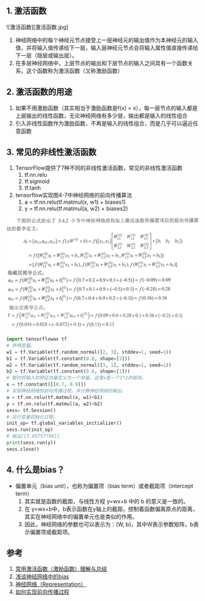 

## 1. 激活函数

![激活函数][激活函数.jpg]

1. 神经网络中的每个神经元节点接受上一层神经元的输出值作为本神经元的输入值，并将输入值传递给下一层，输入层神经元节点会将输入属性值直接传递给下一层（隐层或输出层）。
2. 在多层神经网络中，上层节点的输出和下层节点的输入之间具有一个函数关系，这个函数称为激活函数（又称激励函数）

## 2. 激活函数的用途

1. 如果不用激励函数（其实相当于激励函数是f(x) = x），每一层节点的输入都是上层输出的线性函数，无论神经网络有多少层，输出都是输入的线性组合
2. 引入非线性函数作为激励函数，不再是输入的线性组合，而是几乎可以逼近任意函数

## 3. 常见的非线性激活函数

1. TensorFlow提供了7种不同的非线性激活函数，常见的非线性激活函数
    1. tf.nn.relu
    2. tf.sigmoid
    3. tf.tanh
2. tensorflow实现图4-7中神经网络的前向传播算法
    1. a = tf.nn.relu(tf.matmul(x, w1) + biases1)
    2. y = tf.nn.relu(tf.matmul(a, w2) + biases2)

![前向传播算法的数学推导.png](前向传播算法的数学推导.png)

```py
import tensorflowas tf
# 声明变量。
w1 = tf.Variable(tf.random_normal([2, 3], stddev=1, seed=1))
b1 = tf.Variable(tf.constant(0.0, shape=[3]))
w2 = tf.Variable(tf.random_normal([3, 1], stddev=1, seed=1))
b2 = tf.Variable(tf.constant(0.0, shape=[1]))
# 暂时将输入的特征向量定义为一个常量。这里x是一个1*2的矩阵。
x = tf.constant([[0.7, 0.9]])
# 实现神经网络的前向传播过程，并计算神经网络的输出。
a = tf.nn.relu(tf.matmul(x, w1)+b1)
y = tf.nn.relu(tf.matmul(a, w2)+b2)
sess= tf.Session()
# 运行变量初始化过程。
init_op= tf.global_variables_initializer()
sess.run(init_op)
# 输出[[3.95757794]]
print(sess.run(y))
sess.close()
```

## 4. 什么是bias？

* 偏置单元（bias unit），也称为偏置项（bias term）或者截距项（intercept term）
    1. 其实就是函数的截距，与线性方程 y=wx+b 中的 b 的意义是一致的。
    2. 在 y=wx+b中，b表示函数在y轴上的截距，控制着函数偏离原点的距离，其实在神经网络中的偏置单元也是类似的作用。 
    3. 因此，神经网络的参数也可以表示为：(W, b)，其中W表示参数矩阵，b表示偏置项或截距项。

## 参考

1. [常用激活函数（激励函数）理解与总结](https://blog.csdn.net/tyhj_sf/article/details/79932893)
2. [浅谈神经网络中的bias](https://www.cnblogs.com/shuaishuaidefeizhu/p/6832541.html)
3. [神经网络（Representation）](https://blog.csdn.net/walilk/article/details/50278697)
4. [如何实现前向传播过程](https://blog.csdn.net/tcict/article/details/77643619)